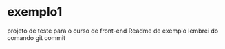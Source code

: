 # exemplo1
projeto de teste para o curso de front-end
Readme de exemplo
lembrei do comando git commit
